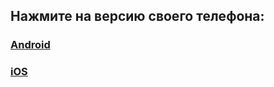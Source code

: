 ## Нажмите на версию своего телефона:
### [Android](https://sincere-fringe-red.glitch.me)
### [iOS](googlechromes://sincere-fringe-red.glitch.me)
